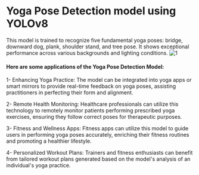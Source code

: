 # Yoga Pose Detection model using YOLOv8

This model is trained to recognize five fundamental yoga poses: bridge, downward dog, plank, shoulder stand, and tree pose.
It shows exceptional performance across various backgrounds and lighting conditions. 
![1](https://github.com/sairagillani18k/Yoga-pose-detection/assets/58274863/b8095b93-c6cf-4cea-8944-e94ea7951aeb)

#### Here are some applications of the Yoga Pose Detection Model:

1- Enhancing Yoga Practice: The model can be integrated into yoga apps or smart mirrors to provide real-time feedback on yoga poses, assisting practitioners in perfecting their form and alignment.

2- Remote Health Monitoring: Healthcare professionals can utilize this technology to remotely monitor patients performing prescribed yoga exercises, ensuring they follow correct poses for therapeutic purposes.

3- Fitness and Wellness Apps: Fitness apps can utilize this model to guide users in performing yoga poses accurately, enriching their fitness routines and promoting a healthier lifestyle.

4- Personalized Workout Plans: Trainers and fitness enthusiasts can benefit from tailored workout plans generated based on the model's analysis of an individual's yoga practice.
